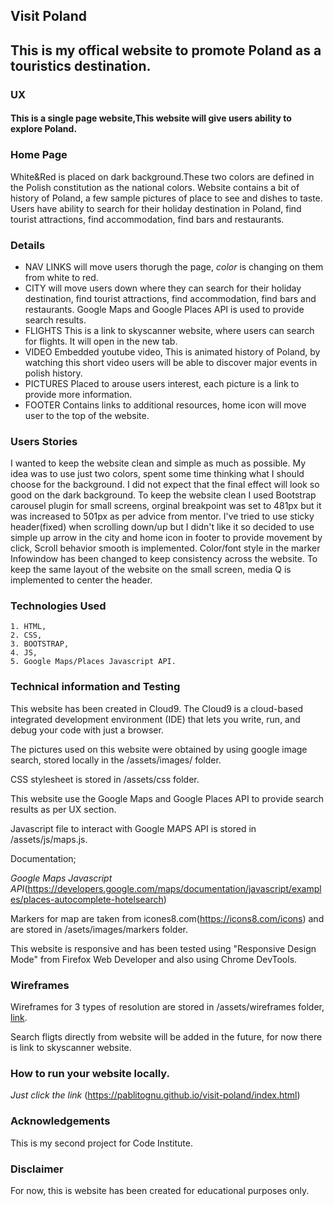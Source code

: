 ## Visit Poland

## This is my offical website to promote Poland as a touristics destination. ##


### UX

#### This is a single page website,This website will give users ability to explore Poland.



### Home Page 

White&Red is placed on dark background.These two colors are defined in the Polish constitution as the national colors.
Website contains a bit of history of Poland, a few  sample pictures of place to see and dishes to taste.
Users have ability to search for their holiday destination in Poland, find tourist attractions, find accommodation, find bars and restaurants.

### Details

* NAV LINKS will move users thorugh the page, *color* is changing on them from white to red.
* CITY will move users down where they can search for their holiday destination, find tourist attractions, find accommodation, find bars and restaurants. Google Maps and Google Places API is used to provide search results.
* FLIGHTS This is a link to skyscanner website, where users can search for flights. It will open in the new tab.
* VIDEO Embedded youtube video, This is animated history of Poland, by watching this short video users will be able to discover major events in polish history. 
* PICTURES Placed to arouse users interest, each picture is a link to provide more information.
* FOOTER Contains links to additional resources, home icon will move user to the top of the website. 

### Users Stories

I wanted to keep the website clean and simple as much as possible. My idea was to use just two colors, spent some time thinking what I should choose for the background. 
I did not expect that the final effect will look so good on the dark background. To keep the website clean I used Bootstrap carousel plugin for small screens, orginal breakpoint was set to 481px but it was increased to 501px as per advice from mentor.
I've tried to use sticky header(fixed) when scrolling down/up but I didn't like it so decided to use simple up arrow in the city and home icon in footer to provide movement by click, Scroll behavior smooth is implemented.
Color/font style in the marker Infowindow has been changed to keep consistency across the website.
To keep the same layout of the website on the small screen, media Q is implemented to center the header.

### Technologies Used

    1. HTML,
    2. CSS,
    3. BOOTSTRAP,
    4. JS,
    5. Google Maps/Places Javascript API.
    
### Technical information and Testing

This website has been created in Cloud9. The Cloud9 is a cloud-based integrated development environment (IDE) that lets you write, run, and debug your code with just a browser.

The pictures used on this website were obtained by using google image search, stored locally in the /assets/images/ folder. 

CSS stylesheet is stored in /assets/css folder.

This website use the Google Maps and Google Places API to provide search results as per UX section.

Javascript file to interact with Google MAPS API is stored in /assets/js/maps.js.

Documentation;

*Google Maps Javascript API*(https://developers.google.com/maps/documentation/javascript/examples/places-autocomplete-hotelsearch)

Markers for map are taken from icones8.com(https://icons8.com/icons) and are stored in /asets/images/markers folder.

This website is responsive and has been tested using "Responsive Design Mode" from Firefox Web Developer and also using Chrome DevTools.

### Wireframes

Wireframes for 3 types of resolution are stored in /assets/wireframes folder,  [link](/assets/wireframes). 

Search fligts directly from website will be added in the future, for now there is link to skyscanner website.


### How to run your website locally.

*Just click the link*
(https://pablitognu.github.io/visit-poland/index.html)


### Acknowledgements

This is my second project for Code Institute. 

### Disclaimer

For now, this is website has been created for educational purposes only.